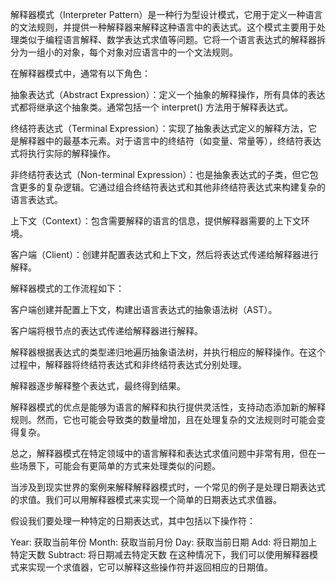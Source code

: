 解释器模式（Interpreter Pattern）是一种行为型设计模式，它用于定义一种语言的文法规则，并提供一种解释器来解释这种语言中的表达式。这个模式主要用于处理类似于编程语言解释、数学表达式求值等问题。它将一个语言表达式的解释器拆分为一组小的对象，每个对象对应语言中的一个文法规则。

在解释器模式中，通常有以下角色：

抽象表达式（Abstract Expression）：定义一个抽象的解释操作，所有具体的表达式都将继承这个抽象类。通常包括一个 interpret() 方法用于解释表达式。

终结符表达式（Terminal Expression）：实现了抽象表达式定义的解释方法，它是解释器中的最基本元素。对于语言中的终结符（如变量、常量等），终结符表达式将执行实际的解释操作。

非终结符表达式（Non-terminal Expression）：也是抽象表达式的子类，但它包含更多的复杂逻辑。它通过组合终结符表达式和其他非终结符表达式来构建复杂的语言表达式。

上下文（Context）：包含需要解释的语言的信息，提供解释器需要的上下文环境。

客户端（Client）：创建并配置表达式和上下文，然后将表达式传递给解释器进行解释。

解释器模式的工作流程如下：

客户端创建并配置上下文，构建出语言表达式的抽象语法树（AST）。

客户端将根节点的表达式传递给解释器进行解释。

解释器根据表达式的类型递归地遍历抽象语法树，并执行相应的解释操作。在这个过程中，解释器将终结符表达式和非终结符表达式分别处理。

解释器逐步解释整个表达式，最终得到结果。

解释器模式的优点是能够为语言的解释和执行提供灵活性，支持动态添加新的解释规则。然而，它也可能会导致类的数量增加，且在处理复杂的文法规则时可能会变得复杂。

总之，解释器模式在特定领域中的语言解释和表达式求值问题中非常有用，但在一些场景下，可能会有更简单的方式来处理类似的问题。

当涉及到现实世界的案例来解释解释器模式时，一个常见的例子是处理日期表达式的求值。我们可以用解释器模式来实现一个简单的日期表达式求值器。

假设我们要处理一种特定的日期表达式，其中包括以下操作符：

Year: 获取当前年份
Month: 获取当前月份
Day: 获取当前日期
Add: 将日期加上特定天数
Subtract: 将日期减去特定天数
在这种情况下，我们可以使用解释器模式来实现一个求值器，它可以解释这些操作符并返回相应的日期值。